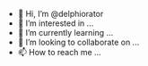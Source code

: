 - 👋 Hi, I’m @delphiorator
- 👀 I’m interested in ...
- 🌱 I’m currently learning ...
- 💞️ I’m looking to collaborate on ...
- 📫 How to reach me ...

<!---
delphiorator/delphiorator is a ✨ special ✨ repository because its `README.md` (this file) appears on your GitHub profile.
You can click the Preview link to take a look at your changes.
--->
